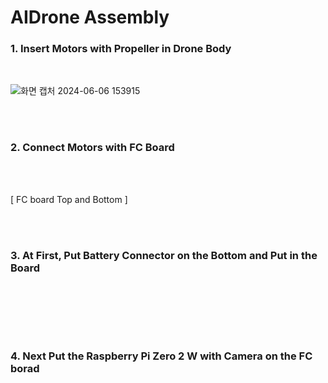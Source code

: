 # AIDrone Assembly

### 1. Insert Motors with Propeller in Drone Body 

<br/>

![화면 캡처 2024-06-06 153915](https://github.com/irbrain/AIDrone/assets/122161666/0b12acce-e264-49c1-9323-b3e1c81d0a19)

<br/><br/>

### 2. Connect Motors with FC Board 

<br/>



<br/>

[ FC board Top and Bottom ]



<br/><br/>

### 3. At First,  Put Battery Connector on the Bottom and Put in the Board

<br/>



<br/>



<br/><br/>

### 4. Next Put the Raspberry Pi Zero 2 W with Camera on the FC borad

<br/>



<br/><br/>



<br/>



<br/> 


<br/>



 










